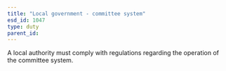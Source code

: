 ```yaml
---
title: "Local government - committee system"
esd_id: 1047
type: duty
parent_id:  
---
```


A local authority must comply with regulations regarding the operation of the committee system.

